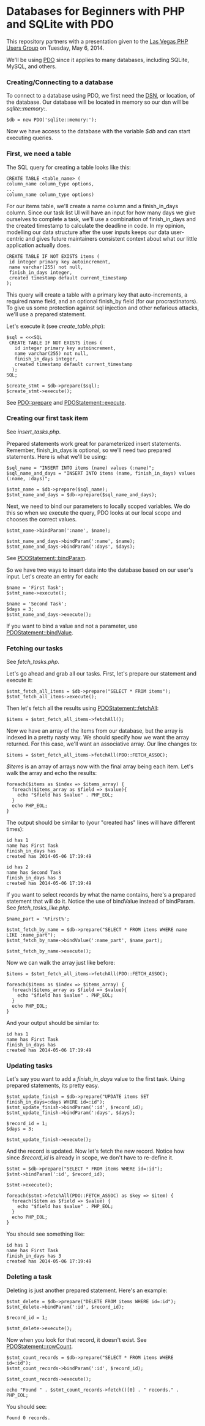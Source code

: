 # Databases for Beginners with PHP and SQLite with PDO

This repository partners with a presentation given to the
[Las Vegas PHP Users Group](http://www.meetup.com/Las-Vegas-PHP-Users-Group/) on Tuesday, May 6, 2014.

We'll be using [PDO](http://www.php.net/manual/en/class.pdo.php) since it applies to many databases,
including SQLite, MySQL, and others.

### Creating/Connecting to a database

To connect to a database using PDO, we first need the [DSN](http://www.php.net/manual/en/pdo.construct.php),
or location, of the database. Our database will be located in memory so our dsn will be _sqlite::memory:_.

    $db = new PDO('sqlite::memory:');

Now we have access to the database with the variable _$db_ and can start executing queries.

### First, we need a table

The SQL query for creating a table looks like this:

    CREATE TABLE <table_name> (
    column_name column_type options,
    ...
    column_name column_type options)

For our items table, we'll create a name column and a finish_in_days column. Since our task list UI will have
an input for how many days we give ourselves to complete a task, we'll use a combination of finish_in_days and
the created timestamp to calculate the deadline in code. In my opinion, modelling our data structure after the
user inputs keeps our data user-centric and gives future maintainers consistent context about what our little
application actually does.

    CREATE TABLE IF NOT EXISTS items (
     id integer primary key autoincrement,
     name varchar(255) not null,
     finish_in_days integer,
     created timestamp default current_timestamp
    );

This query will create a table with a primary key that auto-increments, a required name field, and an optional
finish_by field (for our procrastinators). To give us some protection against sql injection and other nefarious
attacks, we'll use a prepared statement.

Let's execute it (see _create_table.php_):

    $sql = <<<SQL
     CREATE TABLE IF NOT EXISTS items (
       id integer primary key autoincrement,
       name varchar(255) not null,
       finish_in_days integer,
       created timestamp default current_timestamp
      );
    SQL;

    $create_stmt = $db->prepare($sql);
    $create_stmt->execute();

See [PDO::prepare](http://www.php.net/manual/en/pdo.prepare.php) and
[PDOStatement::execute](http://www.php.net/manual/en/pdostatement.execute.php).

### Creating our first task item

See _insert_tasks.php_.

Prepared statements work great for parameterized insert statements. Remember, finish_in_days is optional, so we'll
need two prepared statements. Here is what we'll be using:

    $sql_name = "INSERT INTO items (name) values (:name)";
    $sql_name_and_days = "INSERT INTO items (name, finish_in_days) values (:name, :days)";

    $stmt_name = $db->prepare($sql_name);
    $stmt_name_and_days = $db->prepare($sql_name_and_days);

Next, we need to bind our parameters to locally scoped variables. We do this so when we execute the query, PDO
looks at our local scope and chooses the correct values.

    $stmt_name->bindParam(':name', $name);

    $stmt_name_and_days->bindParam(':name', $name);
    $stmt_name_and_days->bindParam(':days', $days);

See [PDOStatement::bindParam](http://www.php.net/manual/en/pdostatement.bindparam.php).

So we have two ways to insert data into the database based on our user's input. Let's create an entry for each:

    $name = 'First Task';
    $stmt_name->execute();

    $name = 'Second Task';
    $days = 3;
    $stmt_name_and_days->execute();

If you want to bind a value and not a parameter, use
[PDOStatement::bindValue](http://www.php.net/manual/en/pdostatement.bindvalue.php).

### Fetching our tasks

See _fetch_tasks.php_.

Let's go ahead and grab all our tasks. First, let's prepare our statement and execute it:

    $stmt_fetch_all_items = $db->prepare("SELECT * FROM items");
    $stmt_fetch_all_items->execute();

Then let's fetch all the results using [PDOStatement::fetchAll](http://www.php.net/manual/en/pdostatement.fetchall.php):

    $items = $stmt_fetch_all_items->fetchAll();

Now we have an array of the items from our database, but the array is indexed in a pretty nasty way. We should
specify how we want the array returned. For this case, we'll want an associative array. Our line changes to:

    $items = $stmt_fetch_all_items->fetchAll(PDO::FETCH_ASSOC);

_$items_ is an array of arrays now with the final array being each item. Let's walk the array and echo the results:

    foreach($items as $index => $items_array) {
      foreach($items_array as $field => $value){
        echo "$field has $value" . PHP_EOL;
      }
      echo PHP_EOL;
    }

The output should be similar to (your "created has" lines will have different times):

    id has 1
    name has First Task
    finish_in_days has
    created has 2014-05-06 17:19:49

    id has 2
    name has Second Task
    finish_in_days has 3
    created has 2014-05-06 17:19:49

If you want to select records by what the name contains, here's a prepared statement that will do it.
Notice the use of bindValue instead of bindParam. See _fetch_tasks_like.php_.

    $name_part = '%First%';

    $stmt_fetch_by_name = $db->prepare("SELECT * FROM items WHERE name LIKE :name_part");
    $stmt_fetch_by_name->bindValue(':name_part', $name_part);

    $stmt_fetch_by_name->execute();

Now we can walk the array just like before:

    $items = $stmt_fetch_all_items->fetchAll(PDO::FETCH_ASSOC);

    foreach($items as $index => $items_array) {
      foreach($items_array as $field => $value){
        echo "$field has $value" . PHP_EOL;
      }
      echo PHP_EOL;
    }

And your output should be similar to:

    id has 1
    name has First Task
    finish_in_days has
    created has 2014-05-06 17:19:49

### Updating tasks

Let's say you want to add a _finish_in_days_ value to the first task. Using prepared statements, its pretty easy.

    $stmt_update_finish = $db->prepare("UPDATE items SET finish_in_days=:days WHERE id=:id");
    $stmt_update_finish->bindParam(':id', $record_id);
    $stmt_update_finish->bindParam(':days', $days);

    $record_id = 1;
    $days = 3;

    $stmt_update_finish->execute();

And the record is updated. Now let's fetch the new record. Notice how since _$record_id_ is already in scope, we don't
have to re-define it.

    $stmt = $db->prepare("SELECT * FROM items WHERE id=:id");
    $stmt->bindParam(':id', $record_id);

    $stmt->execute();

    foreach($stmt->fetchAll(PDO::FETCH_ASSOC) as $key => $item) {
      foreach($item as $field => $value) {
        echo "$field has $value" . PHP_EOL;
      }
      echo PHP_EOL;
    }

You should see something like:

    id has 1
    name has First Task
    finish_in_days has 3
    created has 2014-05-06 17:19:49

### Deleting a task

Deleting is just another prepared statement. Here's an example:

    $stmt_delete = $db->prepare("DELETE FROM items WHERE id=:id");
    $stmt_delete->bindParam(':id', $record_id);

    $record_id = 1;

    $stmt_delete->execute();

Now when you look for that record, it doesn't exist. See
[PDOStatement::rowCount](http://www.php.net/manual/en/pdostatement.rowcount.php).

    $stmt_count_records = $db->prepare("SELECT * FROM items WHERE id=:id");
    $stmt_count_records->bindParam(':id', $record_id);

    $stmt_count_records->execute();

    echo "Found " . $stmt_count_records->fetch()[0] . " records." . PHP_EOL;

You should see:

    Found 0 records.